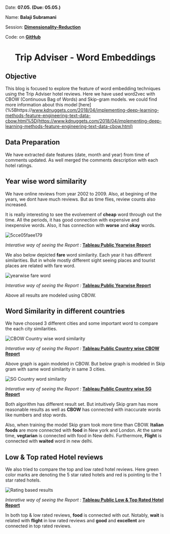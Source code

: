 Date: **07.05. (Due: 05.05.)** 

Name: **Balaji Subramani**

Session: **[Dimensionality-Reduction](https://textvis.repke.eu/index.html)** 

Code: on **[GitHub](https://github.com/balag752/Text-Visualization-Blog-3-Word-Embedding)**

# <center>Trip Adviser - Word Embeddings </center>

## Objective

This blog is focused to explore the feature of word embedding techniques using the Trip Adviser hotel reviews. Here we have used word2vec with CBOW (Continuous Bag of Words) and Skip-gram models. we could find more information about this model [here](%5Bhttps://www.kdnuggets.com/2018/04/implementing-deep-learning-methods-feature-engineering-text-data-cbow.html%5D(https://www.kdnuggets.com/2018/04/implementing-deep-learning-methods-feature-engineering-text-data-cbow.html)

## Data Preparation

We have extracted date features (date, month and year) from time of comments updated. As well merged the comments description with each hotel ratings.

## Year wise word similarity

We have online reviews from year 2002 to 2009. Also, at begining of the years, we dont have much reviews. But as time flies, review counts also increased.

It is really interesting to see the evolvement of **cheap** word through out the time. All the periods, it has good connection with expensive and inexpensive words. Also, it has connection with **worse** and **okay** words.

![5cce05faee179](https://i.loli.net/2019/05/05/5cce05faee179.jpg)

*Interative way of seeing the Report :* **[Tableau Public Yearwise Report](https://public.tableau.com/profile/balag752#!/vizhome/Yearwisewordsynonyms/Yearwisesynonyms)**



We also below depicted **fare** word similarity. Each year it has different similarities. But in whole mostly different sight seeing places and tourist places are related with fare word.

![yearwise fare word](https://i.loli.net/2019/05/05/5cce07e00c437.jpg)

*Interative way of seeing the Report :* **[Tableau Public Yearwise Report](https://public.tableau.com/profile/balag752#!/vizhome/Yearwisewordsynonyms/Yearwisesynonyms)**



Above all results are modeled using CBOW.

## Word Similarity in different countries

We have choosed 3 different cities and some important word to compare the each city similarities.

![CBOW Country wise word similarity](https://i.loli.net/2019/05/05/5cce08661c880.jpg)

*Interative way of seeing the Report :* **[Tableau Public Country wise CBOW Report](https://public.tableau.com/profile/balag752#!/vizhome/countrywordusageCBOW/CountrywisewordusageCBOW)**

Above graph is again modeled in CBOW. But below graph is modeled in Skip gram with same word similarity in same 3 cities.

![SG Country word similarity](https://i.loli.net/2019/05/05/5cce08baeabed.jpg)

*Interative way of seeing the Report :* **[Tableau Public Country wise SG Report](https://public.tableau.com/profile/balag752#!/vizhome/countrywordusageSg/CountrywisewordusageSkipgram)**



Both algorithm has different result set. But intuitively Skip gram has more reasonable results as well as **CBOW** has connected with inaccurate words like numbers and stop words. 

Also, when training the model Skip gram took more time than CBOW. **Italian foods** are more connected with **food** in New york and London. At the same time, **vegtarian** is connected with food in New delhi. Furthermore, **Flight** is connected with **waited** word in new delhi. 



## Low & Top rated Hotel reviews

We also tried to compare the top and low rated hotel reviews. Here green color marks are denoting the 5 star rated hotels and red is pointing to the 1 star rated hotels.

![Rating based results](https://i.loli.net/2019/05/05/5cce0a9bc344e.jpg)

*Interative way of seeing the Report :* **[Tableau Public Low & Top Rated Hotel Report](https://public.tableau.com/profile/balag752#!/vizhome/TopLowRatingwordmeanings/Ratings?publish=yes)**



In both top & low rated reviews, **food** is connected with *out*. Notably, **wait** is related with **flight** in low rated reviews and **good** and **excellent** are connected in top rated reviews.




